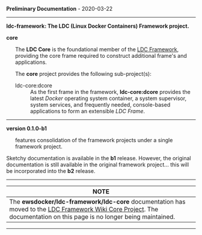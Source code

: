 
__Preliminary Documentation__ - 2020-03-22
____  
__ldc-framework: The LDC (Linux Docker Containers) Framework project.__  

<b>core</b>
<ul>
 The <b>LDC Core</b> </a> is the foundational member of the <a href="https:// github.com/ewsdocker/ldc-framework.wiki">LDC Framework</a>, providing the core frame required to construct additional frame's and applications.  

 The <b>core</b> project provides the following sub-project(s):
 <dl>
  <dt>ldc-core:dcore</dt>
  <dd>
   As the first frame in the framework, <b>ldc-core:dcore</b> provides the latest <i>Docker</i> operating system container, a system supervisor, system services, and frequently needed, console-based applications to form an extensible <i>LDC Frame</i>.  
  </dd>  
 </dl>  
</ul>  




____  
__version 0.1.0-b1__  

<ul>  
features consolidation of the framework projects under a single framework project.  
</ul>  

Sketchy documentation is available in the __b1__ release.  However, the original documentation is still available in the original framework project... this will be incorporated into the __b2__ release.  

____  

<table>
 <thead>
  <tr><th>NOTE</th></tr>
 </thead>
 <tbody>
  <tr><td>The <b>ewsdocker/ldc-framework/ldc-core</b> documentation has moved to the <a href="https://github.com/ewsdocker/ldc-framework/wiki/ldc-core">LDC Framework Wiki Core Project</a>.  The documentation on this page is no longer being maintained. </td>
  </tr>
 </tbody>
</table>  

____  
